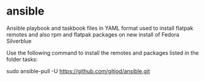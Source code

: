 # ansible

Ansible playbook and taskbook files in YAML format used to install flatpak remotes and also rpm and flatpak packages on new install of Fedora Silverblue 

Use the following command to install the remotes and packages listed in the folder tasks:

sudo ansible-pull -U https://github.com/gitjod/ansible.git

